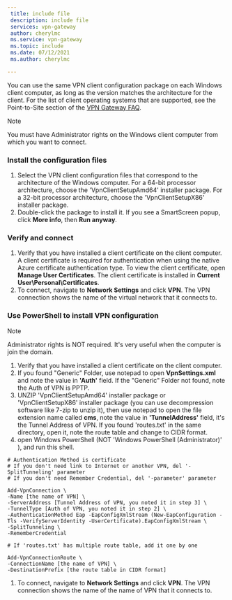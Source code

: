 ```yaml
---
 title: include file
 description: include file
 services: vpn-gateway
 author: cherylmc
 ms.service: vpn-gateway
 ms.topic: include
 ms.date: 07/12/2021
 ms.author: cherylmc

---
```

You can use the same VPN client configuration package on each Windows client computer, as long as the version matches the architecture for the client. For the list of client operating systems that are supported, see the Point-to-Site section of the [VPN Gateway FAQ](../articles/vpn-gateway/vpn-gateway-vpn-faq.md#P2S).

>[!NOTE]
>You must have Administrator rights on the Windows client computer from which you want to connect.
>

### Install the configuration files

1. Select the VPN client configuration files that correspond to the architecture of the Windows computer. For a 64-bit processor architecture, choose the 'VpnClientSetupAmd64' installer package. For a 32-bit processor architecture, choose the 'VpnClientSetupX86' installer package. 
1. Double-click the package to install it. If you see a SmartScreen popup, click **More info**, then **Run anyway**.

### Verify and connect

1. Verify that you have installed a client certificate on the client computer. A client certificate is required for authentication when using the native Azure certificate authentication type. To view the client certificate, open **Manage User Certificates**. The client certificate is installed in **Current User\Personal\Certificates**.
1. To connect, navigate to **Network Settings** and click **VPN**. The VPN connection shows the name of the virtual network that it connects to.

### Use PowerShell to install VPN configuration

>[!NOTE]
>Administrator rights is NOT required. It's very useful when the computer is join the domain.


1. Verify that you have installed a client certificate on the client computer.
1. If you found "Generic" Folder, use notepad to open **VpnSettings.xml** and note the value in **'Auth'** field. If the "Generic" Folder not found, note the Auth of VPN is PPTP.
1. UNZIP 'VpnClientSetupAmd64' installer package or 'VpnClientSetupX86' installer package (you can use decompression software like 7-zip to unzip it), then use notepad to open the file extension name called **cms**, note the value in **'TunnelAddress'** field, it's the Tunnel Address of VPN. If you found 'routes.txt' in the same directory, open it, note the route table and change to CIDR format.
1. open Windows PowerShell (NOT 'Windows PowerShell (Administrator)' ), and run this shell.

```
# Authentication Method is certificate
# If you don't need link to Internet or another VPN, del '-SplitTunneling' parameter 
# If you don't need Remember Credential, del '-parameter' parameter 

Add-VpnConnection \
-Name [the name of VPN] \
-ServerAddress [Tunnel Address of VPN, you noted it in step 3] \
-TunnelType [Auth of VPN, you noted it in step 2] \
-AuthenticationMethod Eap -EapConfigXmlStream (New-EapConfiguration -Tls -VerifyServerIdentity -UserCertificate).EapConfigXmlStream \
-SplitTunneling \
-RememberCredential

# If 'routes.txt' has multiple route table, add it one by one

Add-VpnConnectionRoute \
-ConnectionName [the name of VPN] \
-DestinationPrefix [the route table in CIDR format]
```

1. To connect, navigate to **Network Settings** and click **VPN**. The VPN connection shows the name of the name of VPN that it connects to.
